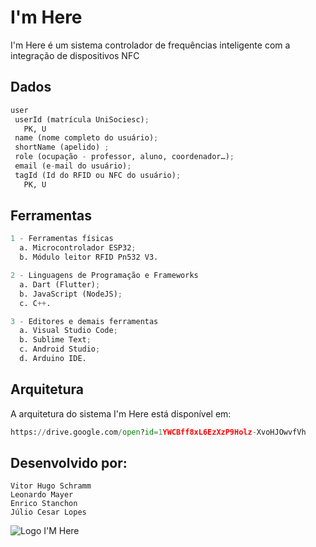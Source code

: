 # I'm Here

I'm Here é um sistema controlador de frequências inteligente com a integração de dispositivos NFC

## Dados
```python
user
 userId (matrícula UniSociesc);
   PK, U
 name (nome completo do usuário);
 shortName (apelido) ;
 role (ocupação - professor, aluno, coordenador…);
 email (e-mail do usuário);
 tagId (Id do RFID ou NFC do usuário);
   PK, U
```

## Ferramentas
```python
1 - Ferramentas físicas
  a. Microcontrolador ESP32;
  b. Módulo leitor RFID Pn532 V3.

2 - Linguagens de Programação e Frameworks
  a. Dart (Flutter);
  b. JavaScript (NodeJS);
  c. C++.

3 - Editores e demais ferramentas
  a. Visual Studio Code;
  b. Sublime Text;
  c. Android Studio;
  d. Arduino IDE.
```

## Arquitetura
A arquitetura do sistema I'm Here está disponível em:
```python
https://drive.google.com/open?id=1YWCBff8xL6EzXzP9Holz-XvoHJOwvfVh
```

## Desenvolvido por:
```
Vitor Hugo Schramm
Leonardo Mayer
Enrico Stanchon
Júlio Cesar Lopes                                               
```

 ![Logo I'M Here](https://user-images.githubusercontent.com/50891583/76890058-6d1faf00-6865-11ea-8e99-d53444e6a352.PNG)

